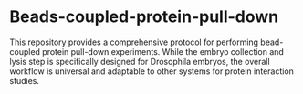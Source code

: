 # Beads-coupled-protein-pull-down
This repository provides a comprehensive protocol for performing bead-coupled protein pull-down experiments. While the embryo collection and lysis step is specifically designed for Drosophila embryos, the overall workflow is universal and adaptable to other systems for protein interaction studies.
